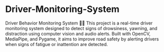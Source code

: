 # Driver-Monitoring-System
Driver Behavior Monitoring System 🚗💤 This project is a real-time driver monitoring system designed to detect signs of drowsiness, yawning, and distraction using computer vision and audio alerts. Built with OpenCV, MediaPipe, and Pygame, it aims to improve road safety by alerting drivers when signs of fatigue or inattention are detected.
